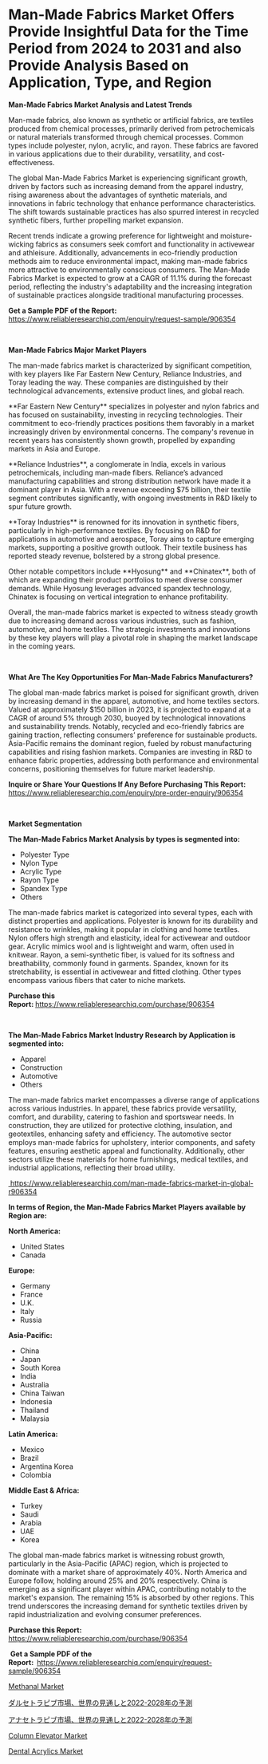 <p><h1>Man-Made Fabrics Market Offers Provide Insightful Data for the Time Period from 2024 to 2031 and also Provide Analysis Based on Application, Type, and Region</h1></p><p><strong>Man-Made Fabrics Market Analysis and Latest Trends</strong></p>
<p><p>Man-made fabrics, also known as synthetic or artificial fabrics, are textiles produced from chemical processes, primarily derived from petrochemicals or natural materials transformed through chemical processes. Common types include polyester, nylon, acrylic, and rayon. These fabrics are favored in various applications due to their durability, versatility, and cost-effectiveness.</p><p>The global Man-Made Fabrics Market is experiencing significant growth, driven by factors such as increasing demand from the apparel industry, rising awareness about the advantages of synthetic materials, and innovations in fabric technology that enhance performance characteristics. The shift towards sustainable practices has also spurred interest in recycled synthetic fibers, further propelling market expansion. </p><p>Recent trends indicate a growing preference for lightweight and moisture-wicking fabrics as consumers seek comfort and functionality in activewear and athleisure. Additionally, advancements in eco-friendly production methods aim to reduce environmental impact, making man-made fabrics more attractive to environmentally conscious consumers. The Man-Made Fabrics Market is expected to grow at a CAGR of 11.1% during the forecast period, reflecting the industry's adaptability and the increasing integration of sustainable practices alongside traditional manufacturing processes.</p></p>
<p><strong>Get a Sample PDF of the Report:&nbsp;</strong> <a href="https://www.reliableresearchiq.com/enquiry/request-sample/906354">https://www.reliableresearchiq.com/enquiry/request-sample/906354</a></p>
<p>&nbsp;</p>
<p><strong>Man-Made Fabrics Major Market Players</strong></p>
<p><p>The man-made fabrics market is characterized by significant competition, with key players like Far Eastern New Century, Reliance Industries, and Toray leading the way. These companies are distinguished by their technological advancements, extensive product lines, and global reach.</p><p>**Far Eastern New Century** specializes in polyester and nylon fabrics and has focused on sustainability, investing in recycling technologies. Their commitment to eco-friendly practices positions them favorably in a market increasingly driven by environmental concerns. The company's revenue in recent years has consistently shown growth, propelled by expanding markets in Asia and Europe.</p><p>**Reliance Industries**, a conglomerate in India, excels in various petrochemicals, including man-made fibers. Reliance’s advanced manufacturing capabilities and strong distribution network have made it a dominant player in Asia. With a revenue exceeding $75 billion, their textile segment contributes significantly, with ongoing investments in R&D likely to spur future growth.</p><p>**Toray Industries** is renowned for its innovation in synthetic fibers, particularly in high-performance textiles. By focusing on R&D for applications in automotive and aerospace, Toray aims to capture emerging markets, supporting a positive growth outlook. Their textile business has reported steady revenue, bolstered by a strong global presence.</p><p>Other notable competitors include **Hyosung** and **Chinatex**, both of which are expanding their product portfolios to meet diverse consumer demands. While Hyosung leverages advanced spandex technology, Chinatex is focusing on vertical integration to enhance profitability.</p><p>Overall, the man-made fabrics market is expected to witness steady growth due to increasing demand across various industries, such as fashion, automotive, and home textiles. The strategic investments and innovations by these key players will play a pivotal role in shaping the market landscape in the coming years.</p></p>
<p>&nbsp;</p>
<p><strong>What Are The Key Opportunities For Man-Made Fabrics Manufacturers?</strong></p>
<p><p>The global man-made fabrics market is poised for significant growth, driven by increasing demand in the apparel, automotive, and home textiles sectors. Valued at approximately $150 billion in 2023, it is projected to expand at a CAGR of around 5% through 2030, buoyed by technological innovations and sustainability trends. Notably, recycled and eco-friendly fabrics are gaining traction, reflecting consumers’ preference for sustainable products. Asia-Pacific remains the dominant region, fueled by robust manufacturing capabilities and rising fashion markets. Companies are investing in R&D to enhance fabric properties, addressing both performance and environmental concerns, positioning themselves for future market leadership.</p></p>
<p><strong>Inquire or Share Your Questions If Any Before Purchasing This Report:</strong> <a href="https://www.reliableresearchiq.com/enquiry/pre-order-enquiry/906354">https://www.reliableresearchiq.com/enquiry/pre-order-enquiry/906354</a></p>
<p>&nbsp;</p>
<p><strong>Market Segmentation</strong></p>
<p><strong>The Man-Made Fabrics Market Analysis by types is segmented into:</strong></p>
<p><ul><li>Polyester Type</li><li>Nylon Type</li><li>Acrylic Type</li><li>Rayon Type</li><li>Spandex Type</li><li>Others</li></ul></p>
<p><p>The man-made fabrics market is categorized into several types, each with distinct properties and applications. Polyester is known for its durability and resistance to wrinkles, making it popular in clothing and home textiles. Nylon offers high strength and elasticity, ideal for activewear and outdoor gear. Acrylic mimics wool and is lightweight and warm, often used in knitwear. Rayon, a semi-synthetic fiber, is valued for its softness and breathability, commonly found in garments. Spandex, known for its stretchability, is essential in activewear and fitted clothing. Other types encompass various fibers that cater to niche markets.</p></p>
<p><strong>Purchase this Report:&nbsp;</strong><a href="https://www.reliableresearchiq.com/purchase/906354">https://www.reliableresearchiq.com/purchase/906354</a></p>
<p>&nbsp;</p>
<p><strong>The Man-Made Fabrics Market Industry Research by Application is segmented into:</strong></p>
<p><ul><li>Apparel</li><li>Construction</li><li>Automotive</li><li>Others</li></ul></p>
<p><p>The man-made fabrics market encompasses a diverse range of applications across various industries. In apparel, these fabrics provide versatility, comfort, and durability, catering to fashion and sportswear needs. In construction, they are utilized for protective clothing, insulation, and geotextiles, enhancing safety and efficiency. The automotive sector employs man-made fabrics for upholstery, interior components, and safety features, ensuring aesthetic appeal and functionality. Additionally, other sectors utilize these materials for home furnishings, medical textiles, and industrial applications, reflecting their broad utility.</p></p>
<p><a href="https://www.reliableresearchiq.com/man-made-fabrics-market-in-global-r906354">&nbsp;https://www.reliableresearchiq.com/man-made-fabrics-market-in-global-r906354</a></p>
<p><strong>In terms of Region, the Man-Made Fabrics Market Players available by Region are:</strong></p>
<p>
    <p> <strong> North America: </strong>
        <ul>
            <li>United States</li>
            <li>Canada</li>
        </ul>
        </p> 
    <p> <strong> Europe: </strong>
        <ul>
            <li>Germany</li>
            <li>France</li>
            <li>U.K.</li>
            <li>Italy</li>
            <li>Russia</li>
        </ul>
        </p> 
    <p> <strong> Asia-Pacific: </strong>
        <ul>
            <li>China</li>
            <li>Japan</li>
            <li>South Korea</li>
            <li>India</li>
            <li>Australia</li>
            <li>China Taiwan</li>
            <li>Indonesia</li>
            <li>Thailand</li>
            <li>Malaysia</li>
        </ul>
        </p> 
    <p> <strong> Latin America: </strong>
        <ul>
            <li>Mexico</li>
            <li>Brazil</li>
            <li>Argentina Korea</li>
            <li>Colombia</li>
        </ul>
        </p> 
    <p> <strong> Middle East & Africa: </strong>
        <ul>
            <li>Turkey</li>
            <li>Saudi</li>
            <li>Arabia</li>
            <li>UAE</li>
            <li>Korea</li>
        </ul>
    </p>
    </p>
<p><p>The global man-made fabrics market is witnessing robust growth, particularly in the Asia-Pacific (APAC) region, which is projected to dominate with a market share of approximately 40%. North America and Europe follow, holding around 25% and 20% respectively. China is emerging as a significant player within APAC, contributing notably to the market's expansion. The remaining 15% is absorbed by other regions. This trend underscores the increasing demand for synthetic textiles driven by rapid industrialization and evolving consumer preferences.</p></p>
<p><strong>Purchase this Report: </strong><a href="https://www.reliableresearchiq.com/purchase/906354">https://www.reliableresearchiq.com/purchase/906354</a></p>
<p>&nbsp;<strong>Get a Sample PDF of the Report:&nbsp;&nbsp;</strong><a href="https://www.reliableresearchiq.com/enquiry/request-sample/906354">https://www.reliableresearchiq.com/enquiry/request-sample/906354</a></p>
<p><strong></strong></p>
<p><p><a href="https://medium.com/@diengw5_68119/the-methanal-market-industry-provides-a-comprehensive-and-current-analysis-of-the-sector-e452398d2aad">Methanal Market</a></p><p><a href="https://medium.com/@jasminebabez/dalcetrapib-market-global-outlook-and-forecast-2022-2028-360f94803a58">ダルセトラピブ市場、世界の見通しと2022-2028年の予測</a></p><p><a href="https://medium.com/@jasminebabez/anacetrapib-market-global-outlook-and-forecast-2022-2028-b3125b76c788">アナセトラピブ市場、世界の見通しと2022-2028年の予測</a></p><p><a href="https://www.linkedin.com/pulse/future-trajectory-column-elevator-market-emerging-trends-32ure?trackingId=adDOG3RgQzWXqr%2F%2FMXMMYw%3D%3D">Column Elevator Market</a></p><p><a href="https://issuu.com/reportprime-2/docs/dental-acrylics-market-size-2030.pp_8df68c162e40aa">Dental Acrylics Market</a></p></p>